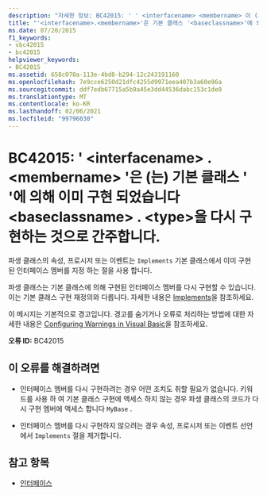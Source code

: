 ```yaml
---
description: "자세한 정보: BC42015: ' ' <interfacename> <membername> 이 (가) 기본 클래스 ' '에 의해 이미 구현 되었습니다 <baseclassname> . <type>을 다시 구현하는 것으로 간주합니다."
title: "'<interfacename>.<membername>'은 기본 클래스 '<baseclassname>'에 의해 이미 구현되어 있습니다. <type>을 다시 구현하는 것으로 간주합니다."
ms.date: 07/20/2015
f1_keywords:
- vbc42015
- bc42015
helpviewer_keywords:
- BC42015
ms.assetid: 658c070a-113e-4bd8-b294-12c243191160
ms.openlocfilehash: 7e9cce6250d21dfc4255d9971eea407b3a60e96a
ms.sourcegitcommit: ddf7edb67715a5b9a45e3dd44536dabc153c1de0
ms.translationtype: MT
ms.contentlocale: ko-KR
ms.lasthandoff: 02/06/2021
ms.locfileid: "99796030"
---
```

# <a name="bc42015-interfacenamemembername-is-already-implemented-by-the-base-class-baseclassname-re-implementation-of-type-assumed"></a>BC42015: ' \<interfacename> . \<membername> '은 (는) 기본 클래스 ' '에 의해 이미 구현 되었습니다 \<baseclassname> . \<type>을 다시 구현하는 것으로 간주합니다.

파생 클래스의 속성, 프로시저 또는 이벤트는 `Implements` 기본 클래스에서 이미 구현 된 인터페이스 멤버를 지정 하는 절을 사용 합니다.

 파생 클래스는 기본 클래스에 의해 구현된 인터페이스 멤버를 다시 구현할 수 있습니다. 이는 기본 클래스 구현 재정의와 다릅니다. 자세한 내용은 [Implements](../statements/implements-clause.md)을 참조하세요.

 이 메시지는 기본적으로 경고입니다. 경고를 숨기거나 오류로 처리하는 방법에 대한 자세한 내용은 [Configuring Warnings in Visual Basic](/visualstudio/ide/configuring-warnings-in-visual-basic)을 참조하세요.

 **오류 ID:** BC42015

## <a name="to-correct-this-error"></a>이 오류를 해결하려면

- 인터페이스 멤버를 다시 구현하려는 경우 어떤 조치도 취할 필요가 없습니다. 키워드를 사용 하 여 기본 클래스 구현에 액세스 하지 않는 경우 파생 클래스의 코드가 다시 구현 멤버에 액세스 합니다 `MyBase` .

- 인터페이스 멤버를 다시 구현하지 않으려는 경우 속성, 프로시저 또는 이벤트 선언에서 `Implements` 절을 제거합니다.

## <a name="see-also"></a>참고 항목

- [인터페이스](../../programming-guide/language-features/interfaces/index.md)

